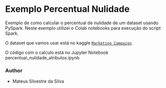 # Exemplo Percentual Nulidade
Exemplo de como calcular o percentual de nulidade de um dataset usando PySpark. Neste exemplo utilizei o Colab notebooks para execução do script Spark.

O dataset que vamos usar está no kaggle [`Marketing Campaign`](https://www.kaggle.com/rodsaldanha/arketing-campaign).

O código com o calculo está no Jupyter Notebook percentual_nulidade_atributos.ipynb

### Author
* Mateus Silvestre da Silva
